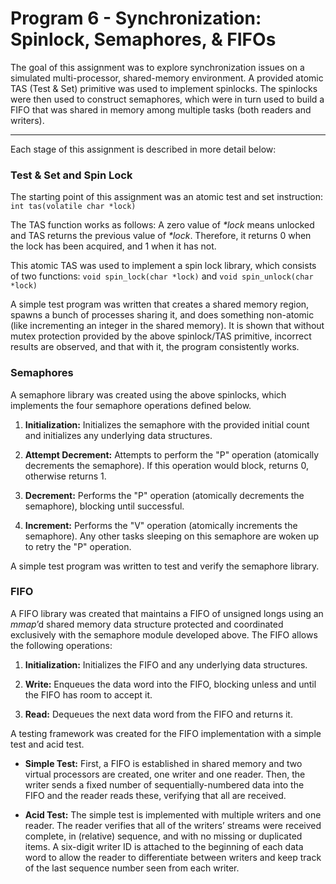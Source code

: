 # Program 6 - Synchronization: Spinlock, Semaphores, & FIFOs

The goal of this assignment was to explore synchronization issues on a simulated multi-processor, shared-memory environment.
A provided atomic TAS (Test & Set) primitive was used to implement spinlocks. The spinlocks were then used to construct semaphores, which were in turn 
used to build a FIFO that was shared in memory among multiple tasks (both readers and writers).

---

Each stage of this assignment is described in more detail below:

### Test & Set and Spin Lock

The starting point of this assignment was an atomic test and set instruction: ```int tas(volatile char *lock)```

The TAS function works as follows: A zero value of _*lock_ means unlocked and TAS returns the previous value of _*lock_. Therefore, it returns 0 when the lock has 
been acquired, and 1 when it has not.

This atomic TAS was used to implement a spin lock library, which consists of two functions: ```void spin_lock(char *lock)``` and ```void spin_unlock(char *lock)```

A simple test program was written that creates a shared memory region, spawns a bunch of processes sharing it, and does something non-atomic (like incrementing 
an integer in the shared memory). It is shown that without mutex protection provided by the above spinlock/TAS primitive, incorrect results are observed, and that with it, the program consistently 
works.

### Semaphores

A semaphore library was created using the above spinlocks, which implements the four semaphore operations defined below.

1) **Initialization:** Initializes the semaphore with the provided initial count and initializes any underlying data structures.

2) **Attempt Decrement:** Attempts to perform the "P" operation (atomically decrements the semaphore). If this operation would block, returns 0, 
otherwise returns 1.

3) **Decrement:** Performs the "P" operation (atomically decrements the semaphore), blocking until successful.

4) **Increment:** Performs the "V" operation (atomically increments the semaphore). Any other tasks sleeping on this semaphore are woken up to retry 
the "P" operation.

A simple test program was written to test and verify the semaphore library.

### FIFO

A FIFO library was created that maintains a FIFO of unsigned longs using an _mmap_’d shared memory data structure protected and coordinated exclusively with the 
semaphore module developed above. The FIFO allows the following operations:

1) **Initialization:** Initializes the FIFO and any underlying data structures.

2) **Write:** Enqueues the data word into the FIFO, blocking unless and until the FIFO has room to accept it.

3) **Read:** Dequeues the next data word from the FIFO and returns it.

A testing framework was created for the FIFO implementation with a simple test and acid test. 

- **Simple Test:** First, a FIFO is established in shared memory and two virtual processors are created, one writer and one reader. Then, the writer sends a fixed 
number of sequentially-numbered data into the FIFO and the reader reads these, verifying that all are received.

- **Acid Test:** The simple test is implemented with multiple writers and one reader. The reader verifies that all of the writers’ streams were received 
complete, in (relative) sequence, and with no missing or duplicated items. A six-digit writer ID is attached to the beginning of each data word to allow
the reader to differentiate between writers and keep track of the last sequence number seen from each writer. 




